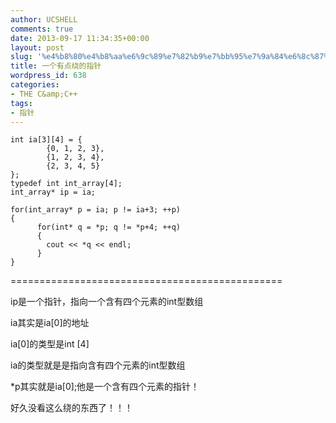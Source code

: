 ```yaml
---
author: UCSHELL
comments: true
date: 2013-09-17 11:34:35+00:00
layout: post
slug: '%e4%b8%80%e4%b8%aa%e6%9c%89%e7%82%b9%e7%bb%95%e7%9a%84%e6%8c%87%e9%92%88'
title: 一个有点绕的指针
wordpress_id: 638
categories:
- THE C&amp;C++
tags:
- 指针
---
```



    int ia[3][4] = {
            {0, 1, 2, 3},
            {1, 2, 3, 4},
            {2, 3, 4, 5}
    };
    typedef int int_array[4];
    int_array* ip = ia;
    
    for(int_array* p = ia; p != ia+3; ++p)
    {
          for(int* q = *p; q != *p+4; ++q)
          {
            cout << *q << endl;
          }
    }
    


===============================================

ip是一个指针，指向一个含有四个元素的int型数组

ia其实是ia[0]的地址

ia[0]的类型是int [4]

ia的类型就是是指向含有四个元素的int型数组

*p其实就是ia[0];他是一个含有四个元素的指针！

好久没看这么绕的东西了！！！
